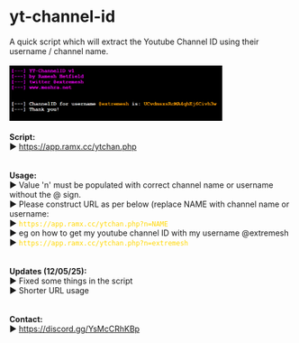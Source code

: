 # yt-channel-id
A quick script which will extract the Youtube Channel ID using their username / channel name.
<br />
<br />
<img src="https://github.com/extremesh/yt-channel-id/blob/main/yt-channel-id.png?raw=true" width="75%">
<br />
<br />
<b>Script:</b>
<br />
► https://app.ramx.cc/ytchan.php
<br />
<br />
<br />
<b>Usage:</b><br />
► Value 'n' must be populated with correct channel name or username without the @ sign.<br />
► Please construct URL as per below (replace NAME with channel name or username:<br />
► <code style="color : gold">https://<i></i>app.ramx.cc/ytchan.php?n=NAME</code><br />
► eg on how to get my youtube channel ID with my username @extremesh<br />
► <code style="color : gold">https://<i></i>app.ramx.cc/ytchan.php?n=extremesh</code><br />
<br />
<br />
<b>Updates (12/05/25):</b><br />
► Fixed some things in the script<br />
► Shorter URL usage<br />
<br />
<br />
<b>Contact:</b><br />
► https://discord.gg/YsMcCRhKBp
